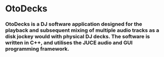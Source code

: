 # OtoDecks

### OtoDecks is a DJ software application designed for the playback and subsequent mixing of multiple audio tracks as a disk jockey would with physical DJ decks. The software is written in C++, and utilises the JUCE audio and GUI programming framework.